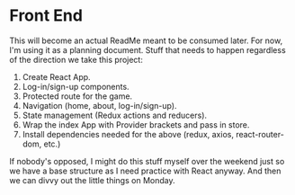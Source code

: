 # Front End

This will become an actual ReadMe meant to be consumed later. For now, I'm using it as a planning document. Stuff that needs to happen regardless of the direction we take this project:

1. Create React App.
2. Log-in/sign-up components.
3. Protected route for the game.
4. Navigation (home, about, log-in/sign-up).
5. State management (Redux actions and reducers).
6. Wrap the index App with Provider brackets and pass in store.
7. Install dependencies needed for the above (redux, axios, react-router-dom, etc.)
                       
If nobody's opposed, I might do this stuff myself over the weekend just so we have a base structure as I need practice with React anyway. And then we can divvy out the little things on Monday.
